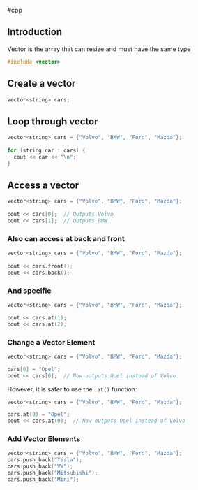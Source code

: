#cpp 
## Introduction
Vector is the array that can resize and must have the same type
```cpp
#include <vector>
```
## Create a vector
```cpp
vector<string> cars;
```
## Loop through vector
```cpp 
vector<string> cars = {"Volvo", "BMW", "Ford", "Mazda"};  
   
for (string car : cars) {  
  cout << car << "\n";  
}
```
## Access a vector
```cpp
vector<string> cars = {"Volvo", "BMW", "Ford", "Mazda"};  
  
cout << cars[0];  // Outputs Volvo  
cout << cars[1];  // Outputs BMW
```
### Also can access at back and front
```cpp 
vector<string> cars = {"Volvo", "BMW", "Ford", "Mazda"};  
  
cout << cars.front();  
cout << cars.back();
```
### And specific
```cpp
vector<string> cars = {"Volvo", "BMW", "Ford", "Mazda"}; 

cout << cars.at(1);   
cout << cars.at(2);
```
### Change a Vector Element
```cpp
vector<string> cars = {"Volvo", "BMW", "Ford", "Mazda"}; 

cars[0] = "Opel";  
cout << cars[0];  // Now outputs Opel instead of Volvo
```
However, it is safer to use the `.at()` function:
```cpp
vector<string> cars = {"Volvo", "BMW", "Ford", "Mazda"};

cars.at(0) = "Opel";  
cout << cars.at(0);  // Now outputs Opel instead of Volvo
```
### Add Vector Elements
```cpp
vector<string> cars = {"Volvo", "BMW", "Ford", "Mazda"};  
cars.push_back("Tesla");  
cars.push_back("VW");  
cars.push_back("Mitsubishi");  
cars.push_back("Mini");
```

